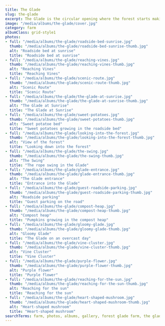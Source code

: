 ```yaml
---
title: The Glade
slug: the-glade
excerpt: The Glade is the circular opening where the forest starts making its way down the property.
image: "/media/albums/the-glade/cover.jpg"
category: farm
albumClass: grid-style1
photos:
- full: "/media/albums/the-glade/roadside-bed-sunrise.jpg"
  thumb: "/media/albums/the-glade/roadside-bed-sunrise-thumb.jpg"
  alt: "Roadside bed at sunrise"
  title: "Roadside bed at sunrise"
- full: "/media/albums/the-glade/reaching-vines.jpg"
  thumb: "/media/albums/the-glade/reaching-vines-thumb.jpg"
  alt: "Reaching Vines"
  title: "Reaching Vines"
- full: "/media/albums/the-glade/scenic-route.jpg"
  thumb: "/media/albums/the-glade/scenic-route-thumb.jpg"
  alt: "Scenic Route"
  title: "Scenic Route"
- full: "/media/albums/the-glade/the-glade-at-sunrise.jpg"
  thumb: "/media/albums/the-glade/the-glade-at-sunrise-thumb.jpg"
  alt: "The Glade at Sunrise"
  title: "The Glade at Sunrise"
- full: "/media/albums/the-glade/sweet-potatoes.jpg"
  thumb: "/media/albums/the-glade/sweet-potatoes-thumb.jpg"
  alt: "Sweet potatoe bed"
  title: "Sweet potatoes growing in the roadside bed"
- full: "/media/albums/the-glade/looking-into-the-forest.jpg"
  thumb: "/media/albums/the-glade/looking-into-the-forest-thumb.jpg"
  alt: "View of the forest"
  title: "Looking down into the forest"
- full: "/media/albums/the-glade/the-swing.jpg"
  thumb: "/media/albums/the-glade/the-swing-thumb.jpg"
  alt: "The Swing"
  title: "The rope swing in the Glade"
- full: "/media/albums/the-glade/glade-entrance.jpg"
  thumb: "/media/albums/the-glade/glade-entrance-thumb.jpg"
  alt: "The Glade entrance"
  title: "Entrance into the Glade"
- full: "/media/albums/the-glade/guest-roadside-parking.jpg"
  thumb: "/media/albums/the-glade/guest-roadside-parking-thumb.jpg"
  alt: "Roadside parking"
  title: "Guest parking on the road"
- full: "/media/albums/the-glade/compost-heap.jpg"
  thumb: "/media/albums/the-glade/compost-heap-thumb.jpg"
  alt: "Compost heap"
  title: "Pumpkins growing in the compost heap"
- full: "/media/albums/the-glade/gloomy-glade.jpg"
  thumb: "/media/albums/the-glade/gloomy-glade-thumb.jpg"
  alt: "Gloomy Glade"
  title: "The Glade on an overcast day"
- full: "/media/albums/the-glade/vine-cluster.jpg"
  thumb: "/media/albums/the-glade/vine-cluster-thumb.jpg"
  alt: "Vine Cluster"
  title: "Vine Cluster"
- full: "/media/albums/the-glade/purple-flower.jpg"
  thumb: "/media/albums/the-glade/purple-flower-thumb.jpg"
  alt: "Purple flower"
  title: "Purple flower"
- full: "/media/albums/the-glade/reaching-for-the-sun.jpg"
  thumb: "/media/albums/the-glade/reaching-for-the-sun-thumb.jpg"
  alt: "Reaching for the sun"
  title: "Reaching for the sun"
- full: "/media/albums/the-glade/heart-shaped-mushroom.jpg"
  thumb: "/media/albums/the-glade/heart-shaped-mushroom-thumb.jpg"
  alt: "Heart-shaped mushroom"
  title: "Heart-shaped mushroom"
searchTerms: farm, photos, albums, gallery, forest glade farm, the glade
---
```


